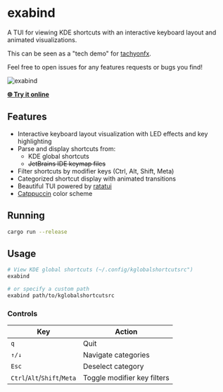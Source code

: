 # exabind

A TUI for viewing KDE shortcuts with an interactive keyboard layout and animated visualizations.

This can be seen as a "tech demo" for [tachyonfx](https://github.com/junkdog/tachyonfx). 

Feel free to open issues for any features requests or bugs you find!

![exabind](demo/exabind-02.gif)

**[🌐 Try it online](https://junkdog.github.io/exabind)**

## Features

- Interactive keyboard layout visualization with LED effects and key highlighting
- Parse and display shortcuts from:
    - KDE global shortcuts
    - ~~JetBrains IDE keymap files~~
- Filter shortcuts by modifier keys (Ctrl, Alt, Shift, Meta)
- Categorized shortcut display with animated transitions
- Beautiful TUI powered by [ratatui](https://github.com/ratatui-org/ratatui)
- [Catppuccin](https://github.com/catppuccin/catppuccin) color scheme

## Running

```bash
cargo run --release
```

## Usage

```bash
# View KDE global shortcuts (~/.config/kglobalshortcutsrc")
exabind 

# or specify a custom path
exabind path/to/kglobalshortcutsrc
```

### Controls

| Key                         | Action                      |
|-----------------------------|-----------------------------|
| `q`                         | Quit                        |
| `↑/↓`                       | Navigate categories         |
| `Esc`                       | Deselect category           |
| `Ctrl`/`Alt`/`Shift`/`Meta` | Toggle modifier key filters |

